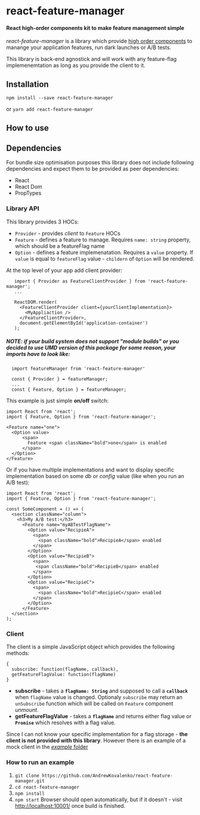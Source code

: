 # react-feature-manager
#### React high-order components kit to make feature management simple

*react-feature-manager* is a library which provide [high order components](https://reactjs.org/docs/higher-order-components.html) to
manange your application features, run dark launches or A/B tests.

This library is back-end agnostick and will work with any feature-flag implemenemtation as long as you provide the client to it.

## Installation

`npm install --save react-feature-manager`

or `yarn add react-feature-manager`

## How to use

## Dependencies
For bundle size optimisation purposes this library does not include following dependencies and
expect them to be provided as peer dependencies:
- React
- React Dom
- PropTypes

### Library API
This library provides 3 HOCs:
- `Provider` - provides *client* to `Feature` HOCs
- `Feature` - defines a feature to manage. Requires `name: string` property, which should be a featureFlag name
- `Option` - defines a feature implemenatation. Requires a `value` property. If `value` is equal to `featureFlag` value - `childern` of `Option` will be rendered.


At the top level of your app add client provider:
```
   import { Provider as FeatureClientProvider } from 'react-feature-manager';
   ...

   ReactDOM.render(
     <FeatureClientProvider client={yourClientImplementation}>
       <MyAppliaction />
     </FeatureClientProvider>,
     document.getElementById('application-container')
   );
```

##### NOTE: if your build system does not support "module builds" or you decided to use UMD version of this package for some reason, your imports have to look like:
```
  import featureManager from 'react-feature-manager'

  const { Provider } = featureManager;
  ...
  const { Feature, Option } = featureManager;
```

This example is just simple **on/off** switch:

```
import React from 'react';
import { Feature, Option } from 'react-feature-manager';

<Feature name="one">
  <Option value>
      <span>
        Feature <span className="bold">one</span> is enabled
      </span>
  </Option>
</Feature>
```

Or if you have multiple implementations and want to display specific implementation based
on some *db* or *config* value (like when you run an A/B test):

```
import React from 'react';
import { Feature, Option } from 'react-feature-manager';

const SomeComponent = () => (
  <section className="column">
    <h3>My A/B test:</h3>
      <Feature name="myABTestFlagName">
        <Option value="RecipieA">
          <span>
            <span className="bold">RecipieA</span> enabled
          </span>
        </Option>
        <Option value="RecipieB">
          <span>
           <span className="bold">RecipieB</span> enabled
          </span>
        </Option>
        <Option value="RecipieC">
          <span>
            <span className="bold">RecipieC</span> enabled
          </span>
        </Option>
      </Feature>
  </section>
);
```

### Client
The client is a simple JavaScript object which provides the following methods:

```
{
  subscribe: function(flagName, callback),
  getFeatureFlagValue: function(flagName)
}
```

- **subscribe** - takes a **`flagName: String`** and supposed to call a **`callback`** when `flagName` value is changed. Optionaly `subscribe` may return an
`unSubscribe` function which will be called on `Feature` component *unmount*.
- **getFeatureFlagValue** - takes a **`flagName`** and returns either flag value or **`Promise`** which resolves with a flag value.

Since I can not know your specific implementation for a flag storage - **the client is not provided with this library**.
However there is an example of a mock client in the [*example* folder](https://github.com/AndrewKovalenko/react-feature-manager/blob/master/example/js/client.js)

### How to run an example

1. `git clone https://github.com/AndrewKovalenko/react-feature-manager.git`
2. `cd react-feature-manager`
3. `npm install`
4. `npm start`
Browser should open automatically, but if it doesn't - visit [http://localhost:10001/](http://localhost:10001/) once build is finished.
